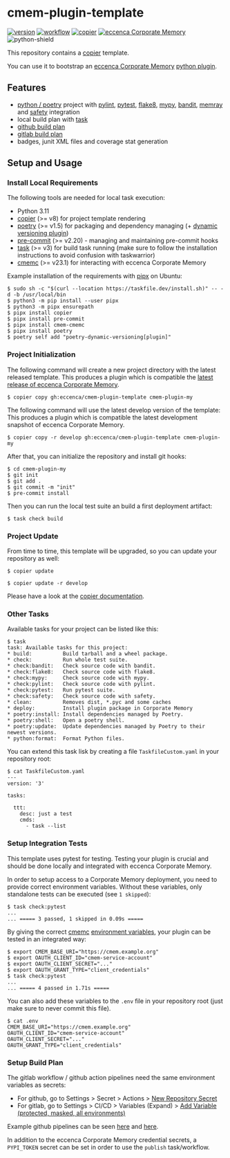 # cmem-plugin-template

[![version][version-shield]][changelog] [![workflow][build-shield]][github-actions] [![copier][copier-shield]][copier] [![eccenca Corporate Memory][cmem-shield]][cmem] ![python-shield]

This repository contains a [copier](https://copier.readthedocs.io/) template.

You can use it to bootstrap an [eccenca Corporate Memory](https://documentation.eccenca.com) [python plugin](https://documentation.eccenca.com/latest/develop/python-plugins/).

## Features

- [python / poetry](https://python-poetry.org/) project with [pylint](https://pylint.pycqa.org/), [pytest](https://www.pytest.org/), [flake8](https://flake8.pycqa.org/), [mypy](http://mypy-lang.org/), [bandit](https://bandit.readthedocs.io/), [memray](https://bloomberg.github.io/memray/) and [safety](https://pyup.io/safety/) integration
- local build plan with [task](https://taskfile.dev/)
- [github build plan](https://github.com/eccenca/cmem-plugin-template/tree/main/src/.github/workflows)
- [gitlab build plan](https://github.com/eccenca/cmem-plugin-template/blob/main/src/.gitlab-ci.yml)
- badges, junit XML files and coverage stat generation

## Setup and Usage

### Install Local Requirements

The following tools are needed for local task execution:

- Python 3.11
- [copier](https://copier.readthedocs.io/) (>= v8) for project template rendering
- [poetry](https://python-poetry.org/) (>= v1.5) for packaging and dependency managing (+ [dynamic versioning plugin](https://github.com/mtkennerly/poetry-dynamic-versioning))
- [pre-commit](https://pre-commit.com/) (>= v2.20) - managing and maintaining pre-commit hooks
- [task](https://taskfile.dev/) (>= v3) for build task running (make sure to follow the installation instructions to avoid confusion with taskwarrior)
- [cmemc](https://eccenca.com/go/cmemc) (>= v23.1) for interacting with eccenca Corporate Memory

Example installation of the requirements with [pipx](https://pypa.github.io/pipx/) on Ubuntu:

```
$ sudo sh -c "$(curl --location https://taskfile.dev/install.sh)" -- -d -b /usr/local/bin
$ python3 -m pip install --user pipx
$ python3 -m pipx ensurepath
$ pipx install copier
$ pipx install pre-commit
$ pipx install cmem-cmemc
$ pipx install poetry
$ poetry self add "poetry-dynamic-versioning[plugin]"
```

### Project Initialization

The following command will create a new project directory with the latest released template.
This produces a plugin which is compatible the [latest release of eccenca Corporate Memory](https://documentation.eccenca.com/latest/).

```shell-session
$ copier copy gh:eccenca/cmem-plugin-template cmem-plugin-my
```

The following command will use the latest develop version of the template:
This produces a plugin which is compatible the latest development snapshot of eccenca Corporate Memory.

```shell-session
$ copier copy -r develop gh:eccenca/cmem-plugin-template cmem-plugin-my
```

After that, you can initialize the repository and install git hooks:

```shell-session
$ cd cmem-plugin-my
$ git init
$ git add .
$ git commit -m "init"
$ pre-commit install
```

Then you can run the local test suite an build a first deployment artifact:

```shell-session
$ task check build
```

### Project Update

From time to time, this template will be upgraded, so you can update your repository as well:

```shell-session
$ copier update
```

```shell-session
$ copier update -r develop
```

Please have a look at the [copier documentation](https://copier.readthedocs.io/en/stable/updating/).

### Other Tasks

Available tasks for your project can be listed like this:

```shell-session
$ task
task: Available tasks for this project:
* build:          Build tarball and a wheel package.
* check:          Run whole test suite.
* check:bandit:   Check source code with bandit.
* check:flake8:   Check source code with flake8.
* check:mypy:     Check source code with mypy.
* check:pylint:   Check source code with pylint.
* check:pytest:   Run pytest suite.
* check:safety:   Check source code with safety.
* clean:          Removes dist, *.pyc and some caches
* deploy:         Install plugin package in Corporate Memory
* poetry:install: Install dependencies managed by Poetry.
* poetry:shell:   Open a poetry shell.
* poetry:update:  Update dependencies managed by Poetry to their newest versions.
* python:format:  Format Python files.
```

You can extend this task lisk by creating a file `TaskfileCustom.yaml` in your repository root:

```shell-session
$ cat TaskfileCustom.yaml
---
version: '3'

tasks:

  ttt:
    desc: just a test
    cmds:
      - task --list
```


### Setup Integration Tests

This template uses pytest for testing.
Testing your plugin is crucial and should be done locally and integrated with eccenca Corporate Memory.

In order to setup access to a Corporate Memory deployment, you need to provide correct environment variables.
Without these variables, only standalone tests can be executed (see `1 skipped`):

```shell-session
$ task check:pytest
...
... ===== 3 passed, 1 skipped in 0.09s =====
```

By giving the correct [cmemc](https://eccenca.com/go/cmemc) [environment variables](https://documentation.eccenca.com/22.1/automate/cmemc-command-line-interface/installation-and-configuration/file-based-configuration/#configuration-variables), your plugin can be tested in an integrated way:

```shell-session
$ export CMEM_BASE_URI="https://cmem.example.org"
$ export OAUTH_CLIENT_ID="cmem-service-account"
$ export OAUTH_CLIENT_SECRET="..."
$ export OAUTH_GRANT_TYPE="client_credentials"
$ task check:pytest
...
... ===== 4 passed in 1.71s =====

```

You can also add these variables to the `.env` file in your repository root (just make sure to never commit this file).

```shell-session
$ cat .env
CMEM_BASE_URI="https://cmem.example.org"
OAUTH_CLIENT_ID="cmem-service-account"
OAUTH_CLIENT_SECRET="..."
OAUTH_GRANT_TYPE="client_credentials"
```

### Setup Build Plan

The gitlab workflow / github action pipelines need the same environment variables as secrets:

- For github, go to Settings > Secret > Actions > [New Repository Secret](https://docs.github.com/en/actions/security-guides/encrypted-secrets)
- For gitlab, go to Settings > CI/CD > Variables (Expand) > [Add Variable (protected, masked, all environments)](https://docs.gitlab.com/ee/ci/variables/)

Example github pipelines can be seen [here](https://github.com/eccenca/cmem-plugin-kafka/actions) and [here](https://github.com/eccenca/cmem-plugin-graphql/actions).

In addition to the eccenca Corporate Memory credential secrets, a `PYPI_TOKEN` secret can be set in order to use the `publish` task/workflow.


[version-shield]: https://img.shields.io/github/v/tag/eccenca/cmem-plugin-template?label=version&sort=semver
[changelog]: https://github.com/eccenca/cmem-plugin-template/blob/main/CHANGELOG.md
[github-actions]: https://github.com/eccenca/cmem-plugin-template/actions
[build-shield]: https://github.com/eccenca/cmem-plugin-template/actions/workflows/check.yml/badge.svg
[copier]: https://copier.readthedocs.io/
[copier-shield]: https://img.shields.io/badge/made%20with-copier-orange
[cmem]: https://documentation.eccenca.com
[cmem-shield]: https://img.shields.io/badge/made%20for-Corporate%20Memory-blue
[python-shield]: https://img.shields.io/badge/python-v3.11-blue

